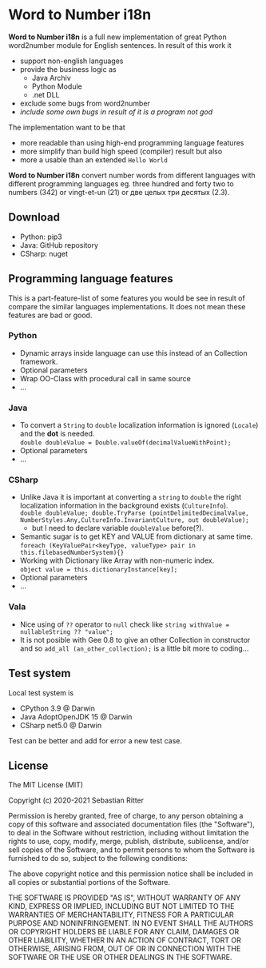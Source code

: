 # Word to Number i18n

**Word to Number i18n** is a full new implementation of great Python word2number module for English sentences. In result of this work it

- support non-english languages
- provide the business logic as
    - Java Archiv
    - Python Module
    - .net DLL
- exclude some bugs from word2number
- *include some own bugs in result of it is a program not god*

The implementation want to be that
- more readable than using high-end programming language features
- more simplify than build high speed (compiler) result but also 
- more a usable than an extended ``Hello World``

**Word to Number i18n** convert number words from different languages with different programming languages eg. three hundred and forty two to numbers (342) or vingt-et-un (21) or две целых три десятых (2.3). 

## Download

- Python:   pip3
- Java:     GitHub repository
- CSharp:	nuget

## Programming language features

This is a part-feature-list of some features you would be see in result of compare the similar languages implementations. It does not mean these features are bad or good.

### Python
- Dynamic arrays inside language can use this instead of an Collection framework.
- Optional parameters
- Wrap OO-Class with procedural call in same source
- ...

### Java
- To convert a ``String`` to ``double`` localization information is ignored (``Locale``) and the **dot** is needed.
<br>``double doubleValue = Double.valueOf(decimalValueWithPoint);``
- Optional parameters
- ...

### CSharp
- Unlike Java it is important at converting a ``string`` to ``double`` the right localization information in the background exists (``CultureInfo``).
<br>``double doubleValue; double.TryParse (pointDelimitedDecimalValue, NumberStyles.Any,CultureInfo.InvariantCulture, out doubleValue);``
    - but I need to declare variable ``doubleValue`` before(?).
- Semantic sugar is to get KEY and VALUE from dictionary at same time.
<br>``foreach (KeyValuePair<keyType, valueType> pair in this.filebasedNumberSystem){}``
- Working with Dictionary like Array with non-numeric index.
<br>``object value = this.dictionaryInstance[key];``
- Optional parameters
- ...


### Vala
- Nice using of ``??`` operator to ``null`` check like ``string withValue = nullableString ?? "value";``
- It is not posible with Gee 0.8 to give an other Collection in constructor and so ``add_all (an_other_collection);`` is a little bit more to coding...

## Test system

Local test system is

- CPython 3.9 @ Darwin
- Java AdoptOpenJDK 15 @ Darwin
- CSharp net5.0 @ Darwin

Test can be better and add for error a new test case.

## License
The MIT License (MIT)

Copyright (c) 2020-2021 Sebastian Ritter

Permission is hereby granted, free of charge, to any person obtaining a copy
of this software and associated documentation files (the "Software"), to deal
in the Software without restriction, including without limitation the rights
to use, copy, modify, merge, publish, distribute, sublicense, and/or sell
copies of the Software, and to permit persons to whom the Software is
furnished to do so, subject to the following conditions:

The above copyright notice and this permission notice shall be included in all
copies or substantial portions of the Software.

THE SOFTWARE IS PROVIDED "AS IS", WITHOUT WARRANTY OF ANY KIND, EXPRESS OR
IMPLIED, INCLUDING BUT NOT LIMITED TO THE WARRANTIES OF MERCHANTABILITY,
FITNESS FOR A PARTICULAR PURPOSE AND NONINFRINGEMENT. IN NO EVENT SHALL THE
AUTHORS OR COPYRIGHT HOLDERS BE LIABLE FOR ANY CLAIM, DAMAGES OR OTHER
LIABILITY, WHETHER IN AN ACTION OF CONTRACT, TORT OR OTHERWISE, ARISING FROM,
OUT OF OR IN CONNECTION WITH THE SOFTWARE OR THE USE OR OTHER DEALINGS IN THE
SOFTWARE.

